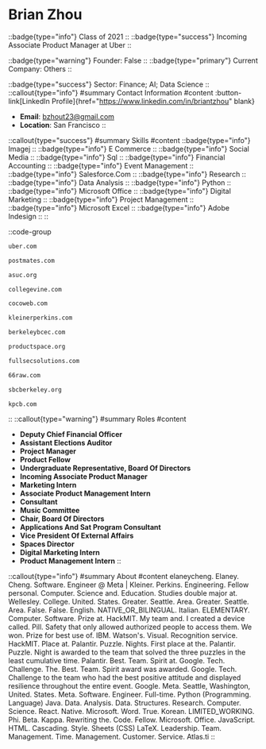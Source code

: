 # Brian Zhou
::badge{type="info"}
Class of 2021
::
::badge{type="success"}
Incoming Associate Product Manager at Uber
::

::badge{type="warning"}
Founder: False
::
::badge{type="primary"}
Current Company: Others
::

::badge{type="success"}
Sector: Finance; AI; Data Science
::
::callout{type="info"}
#summary
Contact Information
#content
:button-link[LinkedIn Profile]{href="https://www.linkedin.com/in/briantzhou" blank}
- **Email**: bzhout23@gmail.com
- **Location**: San Francisco
::

::callout{type="success"}
#summary
Skills
#content
::badge{type="info"}
Imagej
::
::badge{type="info"}
E Commerce
::
::badge{type="info"}
Social Media
::
::badge{type="info"}
Sql
::
::badge{type="info"}
Financial Accounting
::
::badge{type="info"}
Event Management
::
::badge{type="info"}
Salesforce.Com
::
::badge{type="info"}
Research
::
::badge{type="info"}
Data Analysis
::
::badge{type="info"}
Python
::
::badge{type="info"}
Microsoft Office
::
::badge{type="info"}
Digital Marketing
::
::badge{type="info"}
Project Management
::
::badge{type="info"}
Microsoft Excel
::
::badge{type="info"}
Adobe Indesign
::
::

::code-group
```bash [Uber]
uber.com
```
```bash [Postmates]
postmates.com
```
```bash [Associated Students of the University of California]
asuc.org
```
```bash [CollegeVine]
collegevine.com
```
```bash [Cocoweb]
cocoweb.com
```
```bash [KPCB]
kleinerperkins.com
```
```bash [Business Careers in Entertainment Club]
berkeleybcec.com
```
```bash [Product Space]
productspace.org
```
```bash [Salesforce.com]
fullsecsolutions.com
```
```bash [66 Raw]
66raw.com
```
```bash [SBC]
sbcberkeley.org
```
```bash [Kleiner Perkins Caufield & Byers]
kpcb.com
```
::
::callout{type="warning"}
#summary
Roles
#content
- **Deputy Chief Financial Officer**
- **Assistant Elections Auditor**
- **Project Manager**
- **Product Fellow**
- **Undergraduate Representative, Board Of Directors**
- **Incoming Associate Product Manager**
- **Marketing Intern**
- **Associate Product Management Intern**
- **Consultant**
- **Music Committee**
- **Chair, Board Of Directors**
- **Applications And Sat Program Consultant**
- **Vice President Of External Affairs**
- **Spaces Director**
- **Digital Marketing Intern**
- **Product Management Intern**
::

::callout{type="info"}
#summary
About
#content
elaneycheng. Elaney. Cheng. Software. Engineer @ Meta | Kleiner. Perkins. Engineering. Fellow personal. Computer. Science and. Education. Studies double major at. Wellesley. College. United. States. Greater. Seattle. Area. Greater. Seattle. Area. False. False. English. NATIVE_OR_BILINGUAL. Italian. ELEMENTARY. Computer. Software. Prize at. HackMIT. My team and. I created a device called. Pill. Safety that only allowed authorized people to access them. We won. Prize for best use of. IBM. Watson's. Visual. Recognition service. HackMIT. Place at. Palantir. Puzzle. Nights. First place at the. Palantir. Puzzle. Night is awarded to the team that solved the three puzzles in the least cumulative time. Palantir. Best. Team. Spirit at. Google. Tech. Challenge. The. Best. Team. Spirit award was awarded. Google. Tech. Challenge to the team who had the best positive attitude and displayed resilience throughout the entire event. Google. Meta. Seattle, Washington, United. States. Meta. Software. Engineer. Full-time. Python (Programming. Language) Java. Data. Analysis. Data. Structures. Research. Computer. Science. React. Native. Microsoft. Word. True. Korean. LIMITED_WORKING. Phi. Beta. Kappa. Rewriting the. Code. Fellow. Microsoft. Office. JavaScript. HTML. Cascading. Style. Sheets (CSS) LaTeX. Leadership. Team. Management. Time. Management. Customer. Service. Atlas.ti
::
